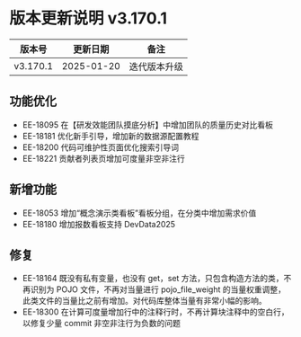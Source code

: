 # 版本更新说明 v3.170.1

| 版本号<br/>   | 更新日期<br/>   | 备注<br/>         |
| ------------- | --------------- | ----------------- |
| v3.170.1<br/> | 2025-01-20<br/> | 迭代版本升级<br/> |

## 功能优化

- EE-18095 在【研发效能团队摸底分析】中增加团队的质量历史对比看板
- EE-18181 优化新手引导，增加新的数据源配置教程
- EE-18200 代码可维护性页面优化搜索引导词
- EE-18221 贡献者列表页增加可度量非空非注行

## 新增功能

- EE-18053 增加“概念演示类看板”看板分组，在分类中增加需求价值
- EE-18180 增加报数看板支持 DevData2025

## 修复

- EE-18164 既没有私有变量，也没有 get，set 方法，只包含构造方法的类，不再识别为 POJO 文件，不再对当量进行 pojo_file_weight 的当量权重调整，此类文件的当量比之前有增加。对代码库整体当量有非常小幅的影响。
- EE-18300 在计算可度量增加行中的注释行时，不再计算块注释中的空白行，以修复少量 commit 非空非注行为负数的问题

